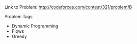 Link to Problem: http://codeforces.com/contest/321/problem/B

Problem Tags

* Dynamic Programming
* Flows
* Greedy
